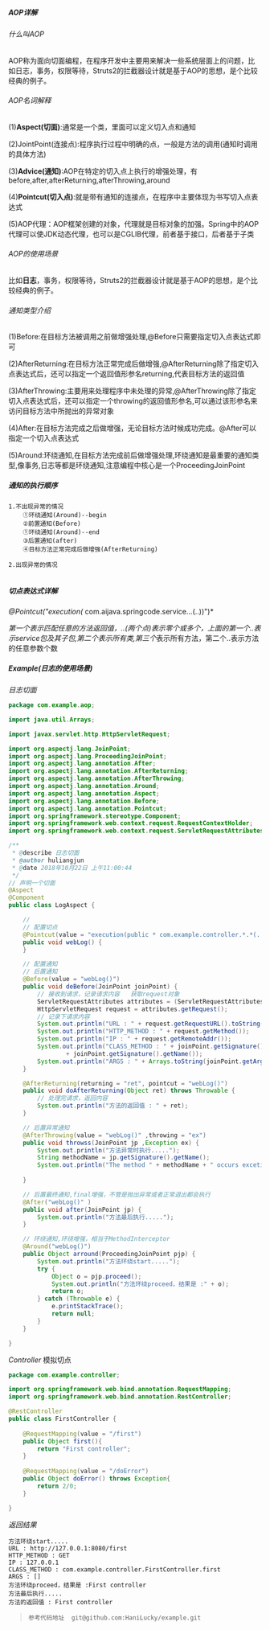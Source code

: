 ##### AOP详解

###### 什么叫AOP

​	AOP称为面向切面编程，在程序开发中主要用来解决一些系统层面上的问题，比如日志，事务，权限等待，Struts2的拦截器设计就是基于AOP的思想，是个比较经典的例子。 

###### AOP名词解释

​	(1)**Aspect(切面)**:通常是一个类，里面可以定义切入点和通知

​	(2)JointPoint(连接点):程序执行过程中明确的点，一般是方法的调用(通知时调用的具体方法)

​	(3)**Advice(通知)**:AOP在特定的切入点上执行的增强处理，有before,after,afterReturning,afterThrowing,around

​	(4)**Pointcut(切入点)**:就是带有通知的连接点，在程序中主要体现为书写切入点表达式

​	(5)AOP代理：AOP框架创建的对象，代理就是目标对象的加强。Spring中的AOP代理可以使JDK动态代理，也可以是CGLIB代理，前者基于接口，后者基于子类

###### AOP的使用场景

​	比如**日志**，事务，权限等待，Struts2的拦截器设计就是基于AOP的思想，是个比较经典的例子。 

###### 通知类型介绍

​	(1)Before:在目标方法被调用之前做增强处理,@Before只需要指定切入点表达式即可

​	(2)AfterReturning:在目标方法正常完成后做增强,@AfterReturning除了指定切入点表达式后，还可以指定一个返回值形参名returning,代表目标方法的返回值

​	(3)AfterThrowing:主要用来处理程序中未处理的异常,@AfterThrowing除了指定切入点表达式后，还可以指定一个throwing的返回值形参名,可以通过该形参名来访问目标方法中所抛出的异常对象

​	(4)After:在目标方法完成之后做增强，无论目标方法时候成功完成。@After可以指定一个切入点表达式

​	(5)Around:环绕通知,在目标方法完成前后做增强处理,环绕通知是最重要的通知类型,像事务,日志等都是环绕通知,注意编程中核心是一个ProceedingJoinPoint

##### 通知的执行顺序

```
1.不出现异常的情况
	①环绕通知(Around)--begin
	②前置通知(Before)
	①环绕通知(Around)--end
	③后置通知(after)
	④目标方法正常完成后做增强(AfterReturning)

2.出现异常的情况
	
```

##### 切点表达式详解

*@Pointcut("execution(* com.aijava.springcode.service...(..))")*

*第一个表示匹配任意的方法返回值，..(两个点)表示零个或多个，上面的第一个..表示service包及其子包,第二个表示所有类,第三个*表示所有方法，第二个..表示方法的任意参数个数

##### Example(日志的使用场景)

*日志切面*

```java
package com.example.aop;

import java.util.Arrays;

import javax.servlet.http.HttpServletRequest;

import org.aspectj.lang.JoinPoint;
import org.aspectj.lang.ProceedingJoinPoint;
import org.aspectj.lang.annotation.After;
import org.aspectj.lang.annotation.AfterReturning;
import org.aspectj.lang.annotation.AfterThrowing;
import org.aspectj.lang.annotation.Around;
import org.aspectj.lang.annotation.Aspect;
import org.aspectj.lang.annotation.Before;
import org.aspectj.lang.annotation.Pointcut;
import org.springframework.stereotype.Component;
import org.springframework.web.context.request.RequestContextHolder;
import org.springframework.web.context.request.ServletRequestAttributes;

/**
 * @describe 日志切面
 * @author huliangjun
 * @date 2018年10月22日 上午11:00:44
 */
// 声明一个切面
@Aspect
@Component
public class LogAspect {

	//
	// 配置切点
	@Pointcut(value = "execution(public * com.example.controller.*.*(..))")
	public void webLog() {
	}

	// 配置通知
	// 后置通知
	@Before(value = "webLog()")
	public void deBefore(JoinPoint joinPoint) {
		// 接收到请求，记录请求内容   获取request对象
		ServletRequestAttributes attributes = (ServletRequestAttributes) RequestContextHolder.getRequestAttributes();
		HttpServletRequest request = attributes.getRequest();
		// 记录下请求内容
		System.out.println("URL : " + request.getRequestURL().toString());
		System.out.println("HTTP_METHOD : " + request.getMethod());
		System.out.println("IP : " + request.getRemoteAddr());
		System.out.println("CLASS_METHOD : " + joinPoint.getSignature().getDeclaringTypeName() + "."
				+ joinPoint.getSignature().getName());
		System.out.println("ARGS : " + Arrays.toString(joinPoint.getArgs()));
	}

	@AfterReturning(returning = "ret", pointcut = "webLog()")
	public void doAfterReturning(Object ret) throws Throwable {
		// 处理完请求，返回内容
		System.out.println("方法的返回值 : " + ret);
	}

	// 后置异常通知
	@AfterThrowing(value = "webLog()" ,throwing = "ex")
	public void throwss(JoinPoint jp ,Exception ex) {
		System.out.println("方法异常时执行.....");
		String methodName = jp.getSignature().getName();
		System.out.println("The method " + methodName + " occurs excetion:" + ex);
		
	}

	// 后置最终通知,final增强，不管是抛出异常或者正常退出都会执行
	@After("webLog()" )
	public void after(JoinPoint jp) {
		System.out.println("方法最后执行.....");
	}

	// 环绕通知,环绕增强，相当于MethodInterceptor
	@Around("webLog()")
	public Object arround(ProceedingJoinPoint pjp) {
		System.out.println("方法环绕start.....");
		try {
			Object o = pjp.proceed();
			System.out.println("方法环绕proceed，结果是 :" + o);
			return o;
		} catch (Throwable e) {
			e.printStackTrace();
			return null;
		}
	}

}
```

*Controller* 模拟切点

```java
package com.example.controller;

import org.springframework.web.bind.annotation.RequestMapping;
import org.springframework.web.bind.annotation.RestController;

@RestController
public class FirstController {
	
	@RequestMapping(value = "/first")
	public Object first(){
		return "First controller";
	}
	
	@RequestMapping(value = "/doError")
	public Object doError() throws Exception{
		return 2/0;
	}

}

```

*返回结果*

```
方法环绕start.....
URL : http://127.0.0.1:8080/first
HTTP_METHOD : GET
IP : 127.0.0.1
CLASS_METHOD : com.example.controller.FirstController.first
ARGS : []
方法环绕proceed，结果是 :First controller
方法最后执行.....
方法的返回值 : First controller

```

> ```
> 参考代码地址  git@github.com:HaniLucky/example.git
> ```

